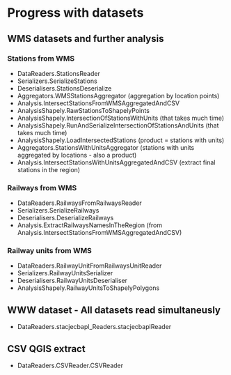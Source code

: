 # Progress with datasets
## WMS datasets and further analysis
### Stations from WMS
+ DataReaders.StationsReader
+ Serializers.SerializeStations
+ Deserialisers.StationsDeserialize
+ Aggregators.WMSStationsAggregator (aggregation by location points)
+ Analysis.IntersectStationsFromWMSAggregatedAndCSV
+ AnalysisShapely.RawStationsToShapelyPoints
+ AnalysisShapely.IntersectionOfStationsWithUnits (that takes much time)
+ AnalysisShapely.RunAndSerializeIntersectionOfStationsAndUnits (that takes much time)
+ AnalysisShapely.LoadIntersectedStations (product = stations with units)
+ Aggregators.StationsWithUnitsAggregator (stations with units aggregated by locations - also a product)
+ Analysis.IntersectStationsWithUnitsAggregatedAndCSV (extract final stations in the region)
### Railways from WMS
+ DataReaders.RailwaysFromRailwaysReader
+ Serializers.SerializeRailways
+ Deserialisers.DeserializeRailways
+ Analysis.ExtractRailwaysNamesInTheRegion (from Analysis.IntersectStationsFromWMSAggregatedAndCSV)
### Railway units from WMS
+ DataReaders.RailwayUnitFromRailwaysUnitReader
+ Serializers.RailwayUnitsSerializer
+ Deserialisers.RailwayUnitsDeserialiser
+ AnalysisShapely.RailwayUnitsToShapelyPolygons
## WWW dataset - All datasets read simultaneusly
+ DataReaders.stacjecbapl_Readers.stacjecbaplReader
## CSV QGIS extract
+ DataReaders.CSVReader.CSVReader